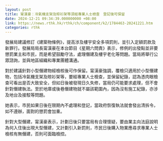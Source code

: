 ```yaml
---
layout: post
title: 甯漢豪：冷氣機支架及晾衫架等須經專業人士檢查　登記後可保留
date: 2024-12-21 09:34:39.000000000 +08:00
link: https://news.rthk.hk/rthk/ch/component/k2/1784463-20241221.htm
categories: rthk
---
```


發展局建議修訂《建築物條例》，提高涉及樓宇安全多項罰則，並引入定額罰款及新罪行。發展局局長甯漢豪在本台節目《星期六問責》表示，修例的出發點並非要懲罰業主和市民，而是希望鼓勵守法，處理僭建及樓宇老化等問題。當局將舉行公眾諮詢，並與地區組織和專業團體溝通。

對於建議針對小型僭建物經檢核後可作保留。甯漢豪強調，覆檢只適用於小型僭建物，包括冷氣機支架及晾衫架等，要經專業人士檢查，並保留紀錄，認為憑肉眼檢查可看出是否大致安全，但如日後被發現日久失修，當局仍可能要求處理，但不會針對僭建執法。至於地庫或後巷僭建物就不屬該範圍內，因為沒有施工紀錄，亦涉及地台及接駁等問題。

她表示，市民如果日後在限期內不處理和登記，當政府恢復執法就會發出清拆令，如不遵辦，面對的懲罰會加重。

針對大型僭建，甯漢豪表示，計劃日後只要當局有合理懷疑，要由業主向法庭說明為何入住後出現大型僭建，又計劃引入新罰則，市民日後購入物業應尋求專業人士檢核有無僭建，否則可面臨檢控。
